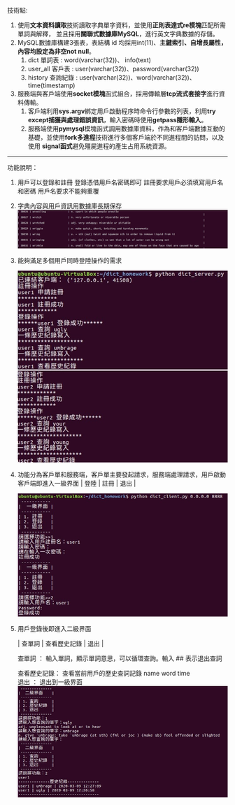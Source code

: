 技術點:
1. 使用**文本資料讀取**技術讀取字典單字資料，並使用**正則表達式re模塊**匹配所需單詞與解釋，
   並且採用**關聯式數據庫MySQL**，進行英文字典數據的存儲。
2. MySQL數據庫構建3張表，表結構 id 均採用int(11)、**主鍵索引、自增長屬性，內容均設定為非空not null**。
   1. dict 單詞表 : word(varchar(32))、 info(text)
   2. user_all 客戶表 : user(varchar(32))、password(varchar(32))
   3. history 查詢紀錄 : user(varchar(32))、word(varchar(32))、time(timestamp)
3. 服務端與客戶端使用**socket模塊**函式組合，採用傳輸層**tcp流式套接字**進行資料傳輸。
   1. 客戶端利用**sys.argv**綁定用戶啟動程序時命令行參數的列表，利用**try except捕獲與處理錯誤資訊**，輸入密碼時使用**getpass隱形輸入**。
   2. 服務端使用**pymysql**模塊函式調用數據庫資料，作為和客戶端數據互動的基礎，並使用**fork多進程**技術進行多個客戶端於不同進程間的訪問，以及使用
      **signal函式**避免殭屍進程的產生占用系統資源。
--------------------------------------------------------------------------------------------      
功能說明：
1. 用戶可以登錄和註冊
   登錄憑借用戶名密碼即可
   註冊要求用戶必須填寫用戶名和密碼
   用戶名要求不能夠重覆

2. 字典內容與用戶資訊用數據庫長期保存
	![image](https://github.com/dian0624/dict/blob/master/image2/888.jpg)
3. 能夠滿足多個用戶同時登陸操作的需求

	![image](https://github.com/dian0624/dict/blob/master/image2/666.jpg) 
	![image](https://github.com/dian0624/dict/blob/master/image2/777.jpg)

4. 功能分為客戶單和服務端，客戶單主要發起請求，服務端處理請求，用戶啟動客戶端即進入一級界面
| 登陸 | 註冊 | 退出 |

	![image](https://github.com/dian0624/dict/blob/master/image2/444.jpg)
	 
5. 用戶登錄後即進入二級界面

     | 查單詞 | 查看歷史記錄 | 退出 |

     查單詞 ： 輸入單詞，顯示單詞意思，可以循環查詢。輸入 ## 表示退出查詞

     查看歷史記錄： 查看當前用戶的歷史查詞記錄
        name     word    time     
     退出 ： 退出到一級界面
	![image](https://github.com/dian0624/dict/blob/master/image2/555.jpg)


